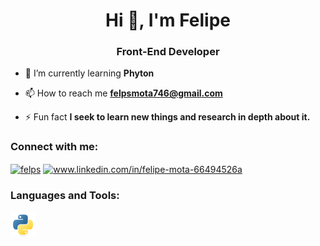 <h1 align="center">Hi 👋, I'm Felipe</h1>
<h3 align="center">Front-End Developer </h3>

- 🌱 I’m currently learning **Phyton**

- 📫 How to reach me **felpsmota746@gmail.com**

- ⚡ Fun fact **I seek to learn new things and research in depth about it.**

<h3 align="left">Connect with me:</h3>
<p align="left">
<a href="https://dev.to/felps" target="blank"><img align="center" src="https://raw.githubusercontent.com/rahuldkjain/github-profile-readme-generator/master/src/images/icons/Social/devto.svg" alt="felps" height="30" width="40" /></a>
<a href=www.linkedin.com/in/felipe-mota-66494526a
target="blank"><img align="center" src="https://raw.githubusercontent.com/rahuldkjain/github-profile-readme-generator/master/src/images/icons/Social/linked-in-alt.svg" alt="www.linkedin.com/in/felipe-mota-66494526a" height="30" width="40" /></a>
</p>

<h3 align="left">Languages and Tools:</h3>
<p align="left"> <a href="https://www.python.org" target="_blank" rel="noreferrer"> <img src="https://raw.githubusercontent.com/devicons/devicon/master/icons/python/python-original.svg" alt="html" width="40" height="40"/> </a> </p>
